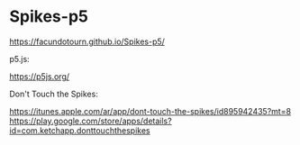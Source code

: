 # Spikes-p5

https://facundotourn.github.io/Spikes-p5/

p5.js: 

https://p5js.org/

Don't Touch the Spikes: 

https://itunes.apple.com/ar/app/dont-touch-the-spikes/id895942435?mt=8
https://play.google.com/store/apps/details?id=com.ketchapp.donttouchthespikes
